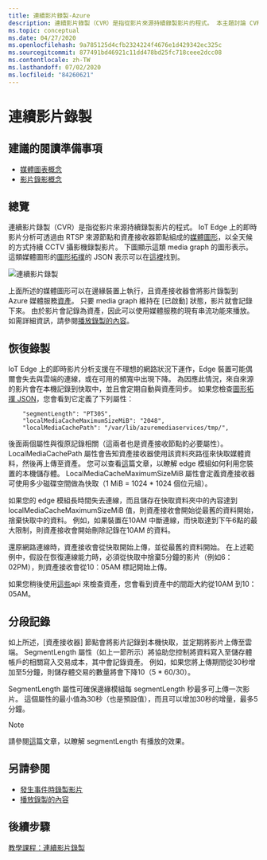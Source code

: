 ```yaml
---
title: 連續影片錄製-Azure
description: 連續影片錄製（CVR）是指從影片來源持續錄製影片的程式。 本主題討論 CVR 的內容。
ms.topic: conceptual
ms.date: 04/27/2020
ms.openlocfilehash: 9a785125d4cfb2324224f4676e1d429342ec325c
ms.sourcegitcommit: 877491bd46921c11dd478bd25fc718ceee2dcc08
ms.contentlocale: zh-TW
ms.lasthandoff: 07/02/2020
ms.locfileid: "84260621"
---
```

# <a name="continuous-video-recording"></a>連續影片錄製  

## <a name="suggested-pre-reading"></a>建議的閱讀準備事項  

* [媒體圖表概念](media-graph-concept.md)
* [影片錄影概念](video-recording-concept.md)

## <a name="overview"></a>總覽

連續影片錄製（CVR）是指從影片來源持續錄製影片的程式。 IoT Edge 上的即時影片分析可透過由 RTSP 來源節點和資產接收器節點組成的[媒體圖形](media-graph-concept.md)，以全天候的方式持續 CCTV 攝影機錄製影片。 下圖顯示這類 media graph 的圖形表示。 這類媒體圖形的[圖形拓撲](media-graph-concept.md?branch=release-preview-media-services-lva#media-graph-topologies-and-instances)的 JSON 表示可以在[這裡](https://github.com/Azure/live-video-analytics/tree/master/MediaGraph/topologies/cvr-asset)找到。

![連續影片錄製](./media/continuous-video-recording/continuous-video-recording-overview.png)

上面所述的媒體圖形可以在邊緣裝置上執行，且資產接收器會將影片錄製到 Azure 媒體服務[資產](terminology.md#asset)。 只要 media graph 維持在 [已啟動] 狀態，影片就會記錄下來。 由於影片會記錄為資產，因此可以使用媒體服務的現有串流功能來播放。 如需詳細資訊，請參閱[播放錄製的內容](video-playback-concept.md)。

## <a name="resilient-recording"></a>恢復錄製

IoT Edge 上的即時影片分析支援在不理想的網路狀況下運作，Edge 裝置可能偶爾會失去與雲端的連線，或在可用的頻寬中出現下降。 為因應此情況，來自來源的影片會在本機記錄到快取中，並且會定期自動與資產同步。 如果您檢查[圖形拓撲 JSON](https://github.com/Azure/live-video-analytics/tree/master/MediaGraph/topologies/cvr-asset/topology.json)，您會看到它定義了下列屬性：

```
    "segmentLength": "PT30S",
    "localMediaCacheMaximumSizeMiB": "2048",
    "localMediaCachePath": "/var/lib/azuremediaservices/tmp/",
```
後面兩個屬性與復原記錄相關（這兩者也是資產接收節點的必要屬性）。 LocalMediaCachePath 屬性會告知資產接收器使用該資料夾路徑來快取媒體資料，然後再上傳至資產。 您可以查看[這](https://docs.microsoft.com/azure/iot-edge/how-to-access-host-storage-from-module)篇文章，以瞭解 edge 模組如何利用您裝置的本機儲存體。 LocalMediaCacheMaximumSizeMiB 屬性會定義資產接收器可使用多少磁碟空間做為快取（1 MiB = 1024 * 1024 個位元組）。 

如果您的 edge 模組長時間失去連線，而且儲存在快取資料夾中的內容達到 localMediaCacheMaximumSizeMiB 值，則資產接收會開始從最舊的資料開始，捨棄快取中的資料。 例如，如果裝置在10AM 中斷連線，而快取達到下午6點的最大限制，則資產接收會開始刪除記錄在10AM 的資料。 

還原網路連線時，資產接收會從快取開始上傳，並從最舊的資料開始。 在上述範例中，假設在恢復連線能力時，必須從快取中捨棄5分鐘的影片（例如6：02PM），則資產接收會從10：05AM 標記開始上傳。

如果您稍後使用[這些](playback-recordings-how-to.md)api 來檢查資產，您會看到資產中的間距大約從10AM 到10：05AM。

## <a name="segmented-recording"></a>分段記錄  

如上所述，[資產接收器] 節點會將影片記錄到本機快取，並定期將影片上傳至雲端。 SegmentLength 屬性（如上一節所示）將協助您控制將資料寫入至儲存體帳戶的相關寫入交易成本，其中會記錄資產。 例如，如果您將上傳期間從30秒增加至5分鐘，則儲存體交易的數量將會下降10（5 * 60/30）。

SegmentLength 屬性可確保邊緣模組每 segmentLength 秒最多可上傳一次影片。 這個屬性的最小值為30秒（也是預設值），而且可以增加30秒的增量，最多5分鐘。

>[!NOTE]
>請參閱[這](playback-recordings-how-to.md)篇文章，以瞭解 segmentLength 有播放的效果。


## <a name="see-also"></a>另請參閱

* [發生事件時錄製影片](event-based-video-recording-concept.md)
* [播放錄製的內容](video-playback-concept.md)


## <a name="next-steps"></a>後續步驟

[教學課程：連續影片錄製](continuous-video-recording-tutorial.md)
